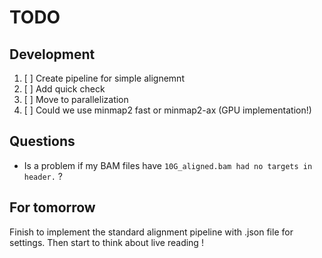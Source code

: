 # TODO

## Development

1. [ ] Create pipeline for simple alignemnt
2. [ ] Add quick check
3. [ ] Move to parallelization
4. [ ] Could we use minmap2 fast or minmap2-ax (GPU implementation!)


## Questions
- Is a problem if my BAM files have `10G_aligned.bam had no targets in header.` ?

## For tomorrow
Finish to implement the standard alignment pipeline with .json file for settings. Then start to think about live reading !